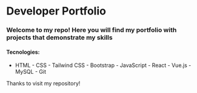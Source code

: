 # Developer Portfolio

### Welcome to my repo! Here you will find my portfolio with projects that demonstrate my skills

#### Tecnologies:
- HTML - CSS - Tailwind CSS - Bootstrap - JavaScript - React - Vue.js - MySQL - Git

Thanks to visit my repository!
